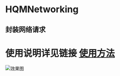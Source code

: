 # HQMNetworking
封装网络请求
---
# 使用说明详见链接 [使用方法](http://www.jianshu.com/p/cd96ed21862f)
![效果图](https://github.com/KeymonWong/HQMNetworking/blob/master/wangluo.gif?raw=true)
